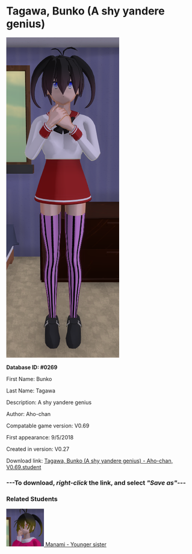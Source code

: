 # Tagawa, Bunko (A shy yandere genius)

<img src="../../Files/Images/Tagawa, Bunko (A shy yandere genius).png" title="Tagawa, Bunko (A shy yandere genius) - Aho-chan, V0.69">

**Database ID: #0269**

First Name: Bunko

Last Name: Tagawa

Description: A shy yandere genius

Author: Aho-chan

Compatable game version: V0.69

First appearance: 9/5/2018

Created in version: V0.27

Download link: <a href="https://raw.githubusercontent.com/Arbiter1223/Daigaku-Gurashi-Custom-Students/master/Files/Student%20Files/Tagawa%2C%20Bunko%20(A%20shy%20yandere%20genius)%20-%20Aho-chan%2C%20V0.69.student">Tagawa, Bunko (A shy yandere genius) - Aho-chan, V0.69.student</a>

### ---**To download, _right-click_ the link, and select _"Save as"_**---

### Related Students

<a href="Tagawa, Manami (A shy bullied athlete).md"><img src="../../Files/Thumbs/Tagawa, Manami (A shy bullied athlete).png" height="100" width="100" title="Tagawa, Manami (A shy bullied athlete) - Aho-chan, V0.69"></a><a href="Tagawa, Manami (A shy bullied athlete).md"> Manami - Younger sister</a>

